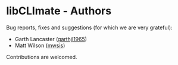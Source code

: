 # libCLImate - Authors

Bug reports, fixes and suggestions (for which we are very grateful):

  * Garth Lancaster ([garthjl1965](https://github.com/garthjl1965))
  * Matt Wilson ([mwsis](https://github.com/mwsis))


Contributions are welcomed.


<!-- ########################### end of file ########################### -->

